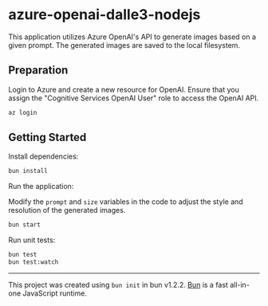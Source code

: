 # azure-openai-dalle3-nodejs

This application utilizes Azure OpenAI's API to generate images based on a given prompt. The generated images are saved to the local filesystem.

## Preparation

Login to Azure and create a new resource for OpenAI. Ensure that you assign the "Cognitive Services OpenAI User" role to access the OpenAI API.

```bash
az login
```

## Getting Started

Install dependencies:

```bash
bun install
```

Run the application:

Modify the `prompt` and `size` variables in the code to adjust the style and resolution of the generated images.

```bash
bun start
```

Run unit tests:

```bash
bun test
bun test:watch
```

---

This project was created using `bun init` in bun v1.2.2. [Bun](https://bun.sh) is a fast all-in-one JavaScript runtime.
